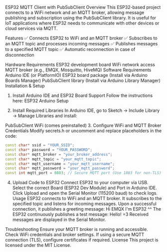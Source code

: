 ESP32 MQTT Client with PubSubClient
Overview
This ESP32-based project connects to a WiFi network and an MQTT broker, allowing message publishing and subscription using the PubSubClient library. It is useful for IoT applications where ESP32 needs to communicate with other devices or cloud services via MQTT.

Features
✅ Connects ESP32 to WiFi and an MQTT broker
✅ Subscribes to an MQTT topic and processes incoming messages
✅ Publishes messages to a specified MQTT topic
✅ Automatic reconnection in case of disconnection

Hardware Requirements
ESP32 development board
WiFi network access
MQTT broker (e.g., EMQX, Mosquitto, HiveMQ)
Software Requirements
Arduino IDE (or PlatformIO)
ESP32 board package (Install via Arduino Boards Manager)
PubSubClient library (Install via Arduino Library Manager)
Installation & Setup
1. Install Arduino IDE and ESP32 Board Support
Follow the instructions here: ESP32 Arduino Setup

2. Install Required Libraries
In Arduino IDE, go to Sketch → Include Library → Manage Libraries and install:

PubSubClient
WiFi (comes preinstalled)
3. Configure WiFi and MQTT Broker Credentials
Modify secrets.h or uncomment and replace placeholders in the code:
```cpp
const char* ssid = "YOUR_SSID";
const char* password = "YOUR_PASSWORD";
const char* mqtt_broker = "your_broker_address";
const char* mqtt_topic = "your_mqtt_topic";
const char* mqtt_username = "your_mqtt_username";
const char* mqtt_password = "your_mqtt_password";
const int mqtt_port = 8883; // Secure MQTT port (Use 1883 for non-TLS)
```
4. Upload Code to ESP32
Connect ESP32 to your computer via USB.
Select the correct Board (ESP32 Dev Module) and Port in Arduino IDE.
Click Upload and open the Serial Monitor (115200 baud) to check logs.
Usage
ESP32 connects to WiFi and an MQTT broker.
It subscribes to the specified topic and listens for incoming messages.
Upon a successful connection, it publishes a greeting message:
Hi EMQX I'm ESP32 ^^
The ESP32 continuously publishes a test message:
Hello! =3
Received messages are displayed in the Serial Monitor.

Troubleshooting
Ensure your MQTT broker is running and accessible.
Check WiFi credentials and broker settings.
If using a secure MQTT connection (TLS), configure certificates if required.
License
This project is licensed under the MIT License.